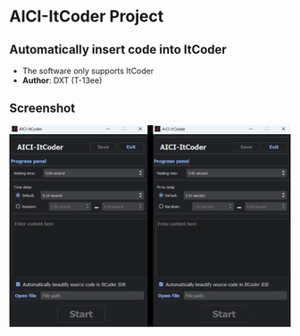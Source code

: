 # AICI-ItCoder Project

## Automatically insert code into ItCoder

- The software only supports ItCoder
- **Author**: DXT (T-13ee)

## Screenshot

![Screenshot](https://github.com/t13ee/AICI-ItCoder/blob/main/AICI-ItCoder.png)
